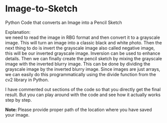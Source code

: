 # Image-to-Sketch
Python Code that converts an Image into a Pencil Sketch

Explanation: <br>we need to read the image in RBG format and then convert it to a grayscale image.
This will turn an image into a classic black and white photo.
Then the next thing to do is invert the grayscale image also called negative image,
this will be our inverted grayscale image. Inversion can be used to enhance details.
Then we can finally create the pencil sketch by mixing the grayscale image with the inverted blurry image.
This can be done by dividing the grayscale image by the inverted blurry image. Since images are just arrays,
we can easily do this programmatically using the divide function from the cv2 library in Python.<br> 

I have commented out sections of the code so that you directly get the final result. But you can play around with the code and see 
how it actually works step by step.<br>

<b>Note: </b> Please provide proper path of the location where you have saved your image.
